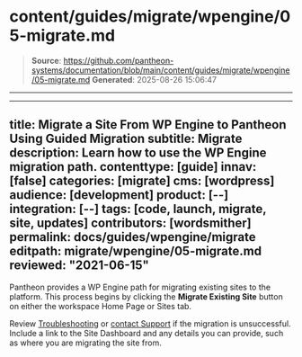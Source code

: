 # content/guides/migrate/wpengine/05-migrate.md

> **Source**: https://github.com/pantheon-systems/documentation/blob/main/content/guides/migrate/wpengine/05-migrate.md
> **Generated**: 2025-08-26 15:06:47

---

---
title: Migrate a Site From WP Engine to Pantheon Using Guided Migration
subtitle: Migrate
description: Learn how to use the WP Engine migration path.
contenttype: [guide]
innav: [false]
categories: [migrate]
cms: [wordpress]
audience: [development]
product: [--]
integration: [--]
tags: [code, launch, migrate, site, updates]
contributors: [wordsmither]
permalink: docs/guides/wpengine/migrate
editpath: migrate/wpengine/05-migrate.md
reviewed: "2021-06-15"
---

Pantheon provides a WP Engine path for migrating existing sites to the platform. This process begins by clicking the **Migrate Existing Site** button on either the workspace Home Page or Sites tab.

<Partial file="migrate/migrate-wp.md" />

Review [Troubleshooting](/guides/wpengine/troubleshooting) or [contact Support](/guides/support/contact-support/) if the migration is unsuccessful. Include a link to the Site Dashboard and any details you can provide, such as where you are migrating the site from.

